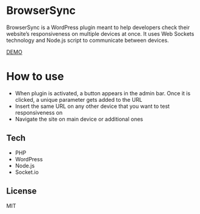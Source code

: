 # BrowserSync

BrowserSync is a WordPress plugin meant to help developers check their website’s responsiveness on multiple devices at once. It uses Web Sockets technology and Node.js script to communicate between devices.

[DEMO](https://drive.google.com/file/d/1OKuhI8NxFXfrm1noZEhx0BqQK6eBKFK3/view?usp=sharing)

# How to use

- When plugin is activated, a button appears in the admin bar. Once it is clicked, a unique parameter gets added to the URL
- Insert the same URL on any other device that you want to test responsiveness on
- Navigate the site on main device or additional ones

## Tech

- PHP
- WordPress
- Node.js
- Socket.io

## License

MIT
